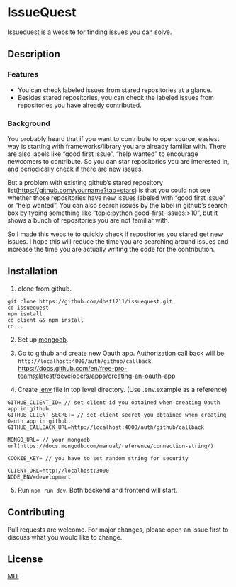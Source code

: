 # IssueQuest
Issuequest is a website for finding issues you can solve.

## Description


### Features 

- You can check labeled issues from stared repositories at a glance.
- Besides stared repositories, you can check the labeled issues from repositories you have already contributed.

### Background

You probably heard that if you want to contribute to opensource, easiest way is starting with frameworks/library you are already familiar with. There are also labels like “good first issue”, “help wanted” to encourage newcomers to contribute. So you can star repositories you are interested in, and periodically check if there are new issues. 

But a problem with existing github’s stared repository list(https://github.com/yourname?tab=stars) is that you could not see whether those repositories have new issues labeled with “good first issue” or “help wanted”. You can also search issues by the label in github’s search box by typing something like “topic:python good-first-issues:>10”,  but it shows a bunch of repositories you are not familiar with.

So I made this website to quickly check if repositories you stared get new issues.
I hope this will reduce the time you are searching around issues and increase the time you are actually writing the code for the contribution.


## Installation

1. clone from github.

```
git clone https://github.com/dhst1211/issuequest.git
cd issuequest
npm isntall
cd client && npm install
cd ..
```

2. Set up [mongodb](https://docs.mongodb.com/manual/installation/).

3. Go to github and create new Oauth app. Authorization call back will be `http://localhost:4000/auth/github/callback`.
https://docs.github.com/en/free-pro-team@latest/developers/apps/creating-an-oauth-app

4. Create [.env](https://github.com/motdotla/dotenv#readme) file in top level directory. (Use .env.example as a reference)
```
GITHUB_CLIENT_ID= // set client id you obtained when creating Oauth app in github.
GITHUB_CLIENT_SECRET= // set client secret you obtained when creating Oauth app in github.
GITHUB_CALLBACK_URL=http://localhost:4000/auth/github/callback

MONGO_URL= // your mongodb url(https://docs.mongodb.com/manual/reference/connection-string/)

COOKIE_KEY= // you have to set random string for security

CLIENT_URL=http://localhost:3000
NODE_ENV=development
```

5. Run `npm run dev`. Both backend and frontend will start.

## Contributing
Pull requests are welcome. For major changes, please open an issue first to discuss what you would like to change.

## License
[MIT](https://choosealicense.com/licenses/mit/)



